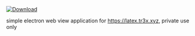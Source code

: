 <a href="https://github.com/tr3xxx/tr3x-latex-editor/releases/download/release/tr3xLatexEditor_Setup.exe" download>
  <img src="https://www.pngall.com/wp-content/uploads/2/Download-Button-Transparent.png" alt="Download">
</a>



simple electron web view application for https://latex.tr3x.xyz, private use only
